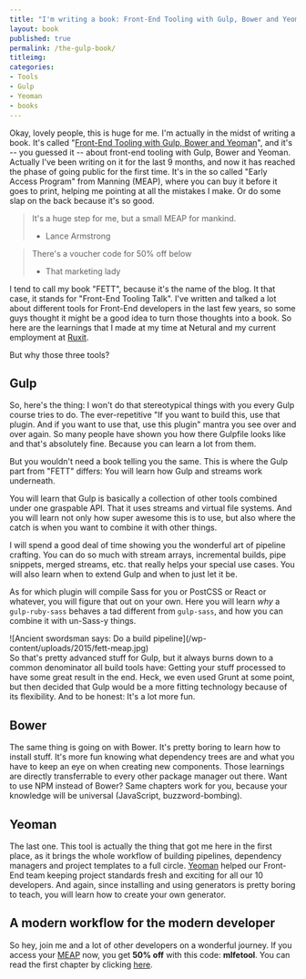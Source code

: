 ```yaml
---
title: "I'm writing a book: Front-End Tooling with Gulp, Bower and Yeoman"
layout: book
published: true
permalink: /the-gulp-book/
titleimg:
categories:
- Tools
- Gulp
- Yeoman
- books
---
```


Okay, lovely people, this is huge for me. I'm actually in the midst of writing a
book. It's called "[Front-End Tooling with Gulp, Bower and Yeoman](https://www.manning.com/books/front-end-tooling-with-gulp-bower-and-yeoman/?a_aid=fettblog&a_bid=238ac06a)", and it's
-- you guessed it -- about front-end tooling with Gulp, Bower and Yeoman. Actually
I've been writing on it for the last 9 months, and now it has reached the phase of
going public for the first time. It's in the so called "Early Access Program" from
Manning (MEAP), where you can buy it before it goes to print, helping me pointing at
all the mistakes I make. Or do some slap on the back because it's so good.

> It's a huge step for me, but a small MEAP for mankind.
> - Lance Armstrong

> There's a voucher code for 50% off below
> - That marketing lady

I tend to call my book "FETT", because it's the name of the blog. It that case, it stands
for "Front-End Tooling Talk". I've written and talked a lot about
different tools for Front-End developers in the last few years, so some guys thought it might be a good
idea to turn those thoughts into a book. So here are the learnings that I made
at my time at Netural and my current employment at [Ruxit](http://ruxit.com).

But why those three tools?

## Gulp

So, here's the thing: I won't do that stereotypical things with you every Gulp
course tries to do. The ever-repetitive "If you want to build this, use that
plugin. And if you want to use that, use this plugin" mantra you see over and
over again. So many people have shown you how there Gulpfile looks like and that's
absolutely fine. Because you can learn a lot from them.

But you wouldn't need a book telling you the same. This is where the Gulp part
from "FETT" differs: You will learn how Gulp and streams work underneath.

You will learn that Gulp is basically a collection of other tools combined
under one graspable API. That it uses streams and virtual file systems.
And you will learn not only how super awesome this is to use, but also where
the catch is when you want to combine it with other things.

I will spend a good deal of time showing you the wonderful art
of pipeline crafting. You can do so much with stream arrays, incremental builds,
pipe snippets, merged streams, etc. that really helps your special use cases.
You will also learn when to extend Gulp and when to just let it be.

As for which
plugin will compile Sass for you or PostCSS or React or whatever, you will figure
that out on your own. Here you will learn *why* a `gulp-ruby-sass` behaves a tad
different from `gulp-sass`, and how you can combine it with un-Sass-y things.
<div class="center">
![Ancient swordsman says: Do a build pipeline](/wp-content/uploads/2015/fett-meap.jpg)
</div>
So that's pretty advanced stuff for Gulp, but it always burns down to a common denominator
all build tools have: Getting your stuff processed to have some great result in
the end. Heck, we even used Grunt at some point, but then decided that Gulp would
be a more fitting technology because of its flexibility. And to be honest: It's
a lot more fun.

## Bower

The same thing is going on with Bower. It's pretty boring to learn how to install
stuff. It's more fun knowing what dependency trees are and what you have to keep
an eye on when creating new components. Those learnings are directly transferrable
to every other package manager out there. Want to use NPM instead of Bower? Same
chapters work for you, because your knowledge will be universal (JavaScript, buzzword-bombing).

## Yeoman

The last one. This tool is actually the thing that got me here in the first place,
as it brings the whole workflow of building pipelines, dependency managers and
project templates to a full circle. [Yeoman](http://fettblog.eu/introduction-to-yeoman-slides/) helped our Front-End team keeping project
standards fresh and exciting for all our 10 developers. And again, since installing
and using generators is pretty boring to teach, you will learn how to create your own generator.

## A modern workflow for the modern developer

So hey, join me and a lot of other developers on a wonderful journey.
If you access your [MEAP](https://www.manning.com/books/front-end-tooling-with-gulp-bower-and-yeoman/?a_aid=fettblog&a_bid=238ac06a) now, you get **50% off** with this code: **mlfetool**. You can read the first
chapter by clicking [here](https://manning-content.s3.amazonaws.com/download/c/9612eac-ea92-4192-a4a5-fc3df4ecf29d/FET_MEAP_ch1.pdf).
